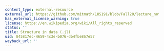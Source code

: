 ```yaml
---
content_type: external-resource
external_url: https://github.com/mitmath/18S191/blob/Fall20/lecture_notebooks/week3/02-structure-in-data-PCA.jl
has_external_license_warning: true
license: https://en.wikipedia.org/wiki/All_rights_reserved
status: ''
title: Structure in data (.jl)
uid: 845817ec-4659-4c3e-b076-db4fbe867e57
wayback_url: ''
---
```

